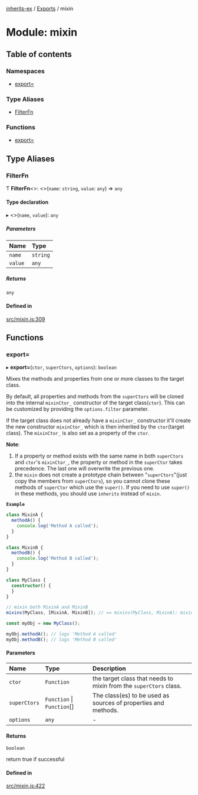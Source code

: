 [inherits-ex](../README.md) / [Exports](../modules.md) / mixin

# Module: mixin

## Table of contents

### Namespaces

- [export&#x3D;](mixin.export_.md)

### Type Aliases

- [FilterFn](mixin.md#filterfn)

### Functions

- [export&#x3D;](mixin.md#export&#x3D;)

## Type Aliases

### FilterFn

Ƭ **FilterFn**<\>: <\>(`name`: `string`, `value`: `any`) => `any`

#### Type declaration

▸ <\>(`name`, `value`): `any`

##### Parameters

| Name | Type |
| :------ | :------ |
| `name` | `string` |
| `value` | `any` |

##### Returns

`any`

#### Defined in

[src/mixin.js:309](https://github.com/snowyu/inherits-ex.js/blob/3460e26/src/mixin.js#L309)

## Functions

### export&#x3D;

▸ **export=**(`ctor`, `superCtors`, `options`): `boolean`

Mixes the methods and properties from one or more classes to the target class.

By default, all properties and methods from the `superCtors` will be cloned into the internal `mixinCtor_`
constructor of the target class(`ctor`). This can be customized by providing the `options.filter` parameter.

If the target class does not already have a `mixinCtor_` constructor it'll create the new constructor
`mixinCtor_` which is then inherited by the `ctor`(target class). The `mixinCtor_` is also set as a property of the
`ctor`.

**Note**:

1. If a property or method exists with the same name in both `superCtors` and `ctor`'s `mixinCtor_`, the property
   or method in the `superCtor` takes precedence. The last one will overwrite the previous one.
2. the `mixin` does not create a prototype chain between "`superCtors`"(just copy the members from `superCtors`), so
   you cannot clone these methods of `superCtor` which use the `super()`. If you need to use `super()` in these
   methods, you should use `inherits` instead of `mixin`.

**`Example`**

```ts
class MixinA {
  methodA() {
    console.log('Method A called');
  }
}

class MixinB {
  methodB() {
    console.log('Method B called');
  }
}

class MyClass {
  constructor() {
  }
}

// mixin both MixinA and MixinB
mixins(MyClass, [MixinA, MixinB]); // == mixins(MyClass, MixinA); mixins(MyClass, MixinB);

const myObj = new MyClass();

myObj.methodA(); // logs 'Method A called'
myObj.methodB(); // logs 'Method B called'
```

#### Parameters

| Name | Type | Description |
| :------ | :------ | :------ |
| `ctor` | `Function` | the target class that needs to mixin from the `superCtors` class. |
| `superCtors` | `Function` \| `Function`[] | The class(es) to be used as sources of properties and methods. |
| `options` | `any` | - |

#### Returns

`boolean`

return true if successful

#### Defined in

[src/mixin.js:422](https://github.com/snowyu/inherits-ex.js/blob/3460e26/src/mixin.js#L422)
